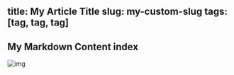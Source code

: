 title: My Article Title
slug: my-custom-slug
tags: [tag, tag, tag]
---
## My Markdown Content index
![img](https://i.ytimg.com/vi/tntOCGkgt98/maxresdefault.jpg)
